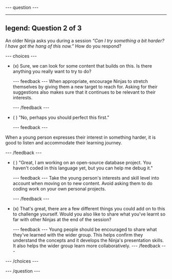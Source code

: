 
--- question ---

---
legend: Question 2 of 3
---

An older Ninja asks you during a session *“Can I try something a bit harder? I have got the hang of this now.”* How do you respond?


--- choices ---


- (x) Sure, we can look for some content that builds on this. Is there anything you really want to try to do?

  --- feedback ---
When appropriate, encourage Ninjas to stretch themselves by giving them a new target to reach for. Asking for their suggestions also makes sure that it continues to be relevant to their interests.


  --- /feedback ---

- ( ) "No, perhaps you should perfect this first."

  --- feedback ---

When a young person expresses their interest in something harder, it is good to listen and accommodate their learning journey.

  --- /feedback ---

- ( ) "Great, I am working on an open-source database project. You haven't coded in this language yet, but you can help me debug it."

  --- feedback ---
Take the young person's interests and skill level into account when moving on to new content. Avoid asking them to do coding work on your own personal projects.

  --- /feedback ---


- (x) That's great, there are a few different things you could add on to this to challenge yourself. Would you also like to share what you've learnt so far with other Ninjas at the end of the session?


  --- feedback ---
Young people should be encouraged to share what they've learned with the wider group.  This helps confirm they understand the concepts and it develops the Ninja's presentation skills. It also helps the wider group learn more collaboratively.
  --- /feedback ---

--- /choices ---

--- /question ---
